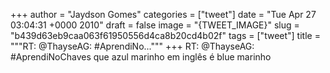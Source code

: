 
+++
author = "Jaydson Gomes"
categories = ["tweet"]
date = "Tue Apr 27 03:04:31 +0000 2010"
draft = false
image = "{TWEET_IMAGE}"
slug = "b439d63eb9caa063f61950556d4ca8b20cd4b02f"
tags = ["tweet"]
title = """RT: @ThayseAG: #AprendiNo..."""
+++
RT: @ThayseAG: #AprendiNoChaves que azul marinho em inglês é blue marinho
